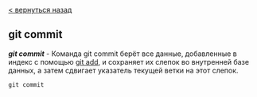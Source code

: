 [< вернуться назад](./readme.md)

## git commit

***git commit*** - Команда git commit берёт все данные, добавленные в индекс с помощью [git add](./add.md "подробнее"), и сохраняет их слепок во внутренней базе данных, а затем сдвигает указатель текущей ветки на этот слепок.

`
git commit 
`